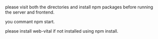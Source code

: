 please visit both the directories and install npm packages before running the server and frontend.

you commant npm start.

please install web-vital if not installed using npm install.
